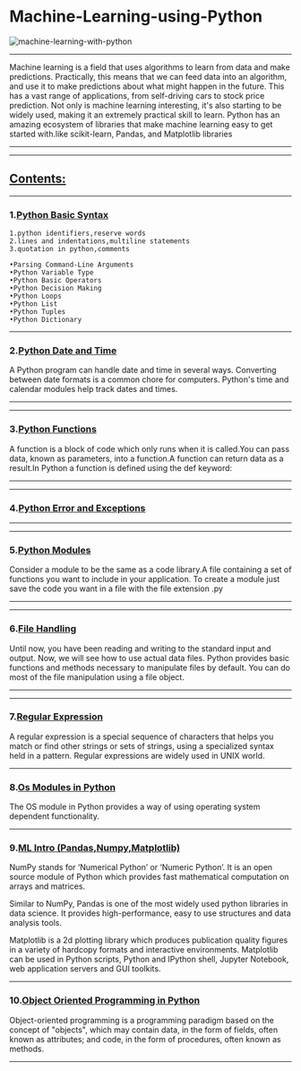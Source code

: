 # Machine-Learning-using-Python
![machine-learning-with-python](https://user-images.githubusercontent.com/29937202/41456775-21aecb7e-709f-11e8-8734-2f9baa51cc72.png)
***
Machine learning is a field that uses algorithms to learn from data and make predictions. Practically, this means that we can feed data into an algorithm, and use it to make predictions about what might happen in the future. This has a vast range of applications, from self-driving cars to stock price prediction. Not only is machine learning interesting, it's also starting to be widely used, making it an extremely practical skill to learn.
Python has an amazing ecosystem of libraries that make machine learning easy to get started with.like scikit-learn, Pandas, and Matplotlib libraries
***
***
## [Contents:](https://github.com/sam2702/Machine-Learning-using-Python)
***

### 1.[Python Basic Syntax](https://github.com/sam2702/Machine-Learning-using-Python)

```
1.python identifiers,reserve words
2.lines and indentations,multiline statements
3.quotation in python,comments
```
```
•Parsing Command-Line Arguments
•Python Variable Type
•Python Basic Operators
•Python Decision Making
•Python Loops
•Python List
•Python Tuples
•Python Dictionary
```
***
### 2.[Python Date and Time](https://github.com/sam2702/Machine-Learning-using-Python/blob/master/Python%20Date%20and%20Time.py)
A Python program can handle date and time in several ways. Converting between date formats is a common chore for computers. Python's time and calendar modules help track dates and times.
***
***
### 3.[Python Functions](https://github.com/sam2702/Machine-Learning-using-Python/blob/master/function.py)
A function is a block of code which only runs when it is called.You can pass data, known as parameters, into a function.A function can return data as a result.In Python a function is defined using the def keyword:
***
***
### 4.[Python Error and Exceptions](https://github.com/sam2702/Machine-Learning-using-Python/tree/master/Exceptions)
***
***
### 5.[Python Modules](https://github.com/sam2702/Machine-Learning-using-Python/blob/master/IPYNB/Module.ipynb)
Consider a module to be the same as a code library.A file containing a set of functions you want to include in your application.
To create a module just save the code you want in a file with the file extension .py
***
***
### 6.[File Handling](https://github.com/sam2702/Machine-Learning-using-Python/blob/master/IPYNB/File%20handling.ipynb)
Until now, you have been reading and writing to the standard input and output. Now, we will see how to use actual data files.
Python provides basic functions and methods necessary to manipulate files by default. You can do most of the file manipulation using a file object.
***
***
### 7.[Regular Expression](https://github.com/sam2702/Machine-Learning-using-Python/blob/master/IPYNB/Regular%2Bexpression.ipynb)
A regular expression is a special sequence of characters that helps you match or find other strings or sets of strings, using a specialized syntax held in a pattern. Regular expressions are widely used in UNIX world.
***
### 8.[Os Modules in Python](https://github.com/sam2702/Machine-Learning-using-Python/blob/master/IPYNB/OS%2BModule.ipynb)
The OS module in Python provides a way of using operating system dependent functionality.
***
### 9.[ML Intro (Pandas,Numpy,Matplotlib)](https://github.com/sam2702/Machine-Learning-using-Python/tree/master/ML)
NumPy stands for ‘Numerical Python’ or ‘Numeric Python’. It is an open source module of Python which provides fast mathematical computation on arrays and matrices.

Similar to NumPy, Pandas is one of the most widely used python libraries in data science. It provides high-performance, easy to use structures and data analysis tools.

Matplotlib is a 2d plotting library which produces publication quality figures in a variety of hardcopy formats and interactive environments. Matplotlib can be used in Python scripts, Python and IPython shell, Jupyter Notebook, web application servers and GUI toolkits.
***
### 10.[Object Oriented Programming in Python](https://github.com/sam2702/Machine-Learning-using-Python/tree/master/OOPs)
Object-oriented programming is a programming paradigm based on the concept of "objects", which may contain data, in the form of fields, often known as attributes; and code, in the form of procedures, often known as methods.
***
